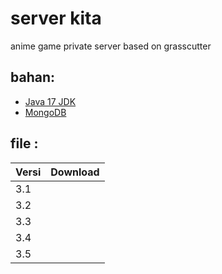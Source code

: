 # server kita

anime game private server based on grasscutter

## bahan:
- [Java 17 JDK](https://adoptium.net/temurin/releases) 
- [MongoDB](https://www.mongodb.com/try/download/community)

## file :
| Versi | Download |
| ------ | ------ |
| 3.1 |  |
| 3.2 |  |
| 3.3 |  |
| 3.4 |  |
| 3.5 |  |
